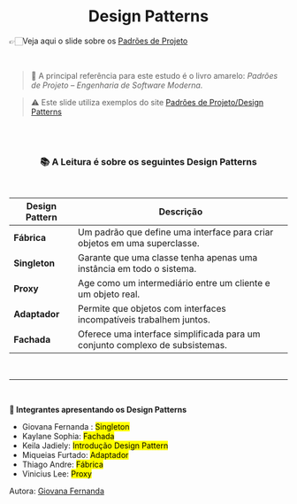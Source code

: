 <div align="center">
 <h1>Design Patterns</h1>
</div>

👉🏻Veja aqui o slide sobre os [Padrões de Projeto](https://drive.google.com/file/d/11997u5Kb5JugyTKAJop7Jt5FX2mHJjSt/view?usp=sharing)<br>

<br>

> 📒 A principal referência para este estudo é o livro amarelo: *Padrões de Projeto – Engenharia de Software Moderna.*<br>

> ⚠ Este slide utiliza exemplos do site [Padrôes de Projeto/Design Patterns](https://refactoring.guru/pt-br/design-patterns)<br>

<br>

<br>

<div align="center">
 <h3>📚 A Leitura é sobre os seguintes Design Patterns</h3>
</div><br>

<div align="center">
  
| **Design Pattern** | **Descrição** |
|--------------------|----------------|
| **Fábrica**       | Um padrão que define uma interface para criar objetos em uma superclasse. |
| **Singleton**     | Garante que uma classe tenha apenas uma instância em todo o sistema. |
| **Proxy**         | Age como um intermediário entre um cliente e um objeto real. |
| **Adaptador**     | Permite que objetos com interfaces incompatíveis trabalhem juntos. |
| **Fachada**       | Oferece uma interface simplificada para um conjunto complexo de subsistemas. |

</div>

<br>

---

<br>

**📝 Integrantes apresentando os Design Patterns** <br>
* Giovana Fernanda : <mark>Singleton</mark><br>
* Kaylane Sophia: <mark>Fachada</mark><br>
* Keila Jadiely: <mark>Introdução Design Pattern</mark>  <br>
* Miqueias Furtado: <mark>Adaptador</mark>  <br>
* Thiago Andre: <mark>Fábrica</mark> <br>
* Vinicius Lee: <mark>Proxy </mark> <br>

Autora: [Giovana Fernanda](https://github.com/Vannella)
